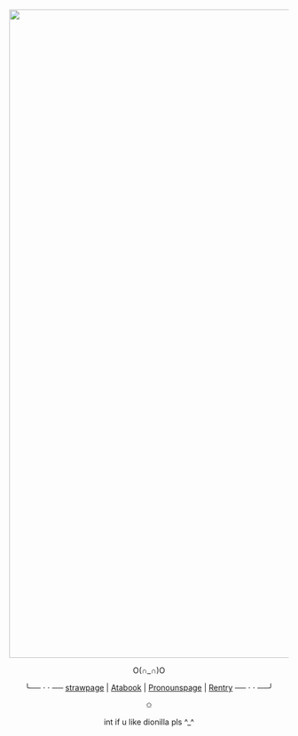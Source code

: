 #

<div align="center">
  
  <img width="2123" height="1170" alt="IMG_7344 (1)" src="https://github.com/user-attachments/assets/0da6f946-38cb-4acc-b0e7-1ed0f23e91c8" />

<div align="center">

O(∩_∩)O

╰── ⋅ ⋅ ──
[strawpage](https://rainbowinthedark.straw.page/) |
[Atabook](https://donrosinante.atabook.org/) |
[Pronounspage](https://en.pronouns.page/@DINOSAURBRANDO) |
[Rentry](https://rentry.co/dinosaurbrando)
── ⋅ ⋅ ──╯

✩

int if u like dionilla pls ^_^
